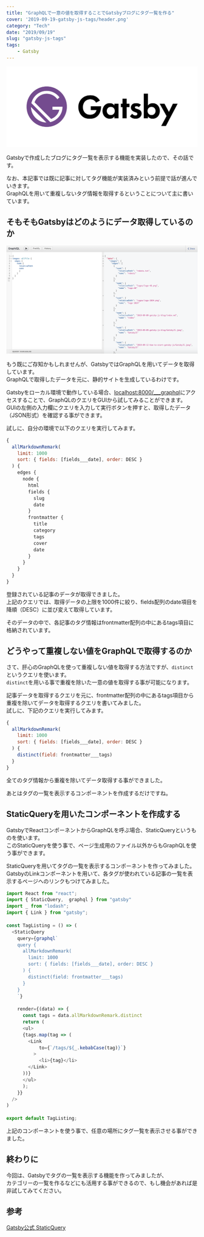 ```yaml
---
title: "GraphQLで一意の値を取得することでGatsbyブログにタグ一覧を作る"
cover: '2019-09-19-gatsby-js-tags/header.png'
category: "Tech"
date: "2019/09/19"
slug: "gatsby-js-tags"
tags:
    - Gatsby
---
```


![Gatsby](./gatsby.png)

Gatsbyで作成したブログにタグ一覧を表示する機能を実装したので、その話です。

なお、本記事では既に記事に対してタグ機能が実装済みという前提で話が進んでいきます。  
GraphQLを用いて重複しないタグ情報を取得するということについて主に書いています。  

## そもそもGatsbyはどのようにデータ取得しているのか

![GraphQL](./graphql-gui.png)

もう既にご存知かもしれませんが、GatsbyではGraphQLを用いてデータを取得しています。  
GraphQLで取得したデータを元に、静的サイトを生成しているわけです。

Gatsbyをローカル環境で動作している場合、[localhost:8000/___graphql](http://localhost:8000/___graphql)にアクセスすることで、GraphQLのクエリをGUIから試してみることができます。  
GUIの左側の入力欄にクエリを入力して実行ボタンを押すと、取得したデータ（JSON形式）を確認する事ができます。  

試しに、自分の環境で以下のクエリを実行してみます。

```JavaScript
{
  allMarkdownRemark(
    limit: 1000
    sort: { fields: [fields___date], order: DESC }
  ) {
    edges {
      node {
        html
        fields {
          slug
          date
        }
        frontmatter {
          title
          category
          tags
          cover
          date
        }
      }
    }
  }
}
```

登録されている記事のデータが取得できました。  
上記のクエリでは、取得データの上限を1000件に絞り、fields配列のdate項目を降順（DESC）に並び変えて取得しています。

そのデータの中で、各記事のタグ情報はfrontmatter配列の中にあるtags項目に格納されています。  

## どうやって重複しない値をGraphQLで取得するのか

さて、肝心のGraphQLを使って重複しない値を取得する方法ですが、`distinct`というクエリを使います。  
`distinct`を用いる事で重複を除いた一意の値を取得する事が可能になります。

記事データを取得するクエリを元に、frontmatter配列の中にあるtags項目から重複を除いてデータを取得するクエリを書いてみました。  
試しに、下記のクエリを実行してみます。

```JavaScript
{
  allMarkdownRemark(
    limit: 1000
    sort: { fields: [fields___date], order: DESC }
  ) {
    distinct(field: frontmatter___tags)
  }
}
```

全てのタグ情報から重複を除いてデータ取得する事ができました。  

あとはタグの一覧を表示するコンポーネントを作成するだけですね。

## StaticQueryを用いたコンポーネントを作成する

GatsbyでReactコンポーネントからGraphQLを呼ぶ場合、StaticQueryというものを使います。  
このStaticQueryを使う事で、ページ生成用のファイル以外からもGraphQLを使う事ができます。

StaticQueryを用いてタグの一覧を表示するコンポーネントを作ってみました。  
GatsbyのLinkコンポーネントを用いて、各タグが使われている記事の一覧を表示するページへのリンクもつけてみました。

```javascript
import React from "react";
import { StaticQuery,  graphql } from "gatsby"
import _ from "lodash";
import { Link } from "gatsby";

const TagListing = () => (
  <StaticQuery
    query={graphql`
    query {
      allMarkdownRemark(
        limit: 1000
        sort: { fields: [fields___date], order: DESC }
      ) {
        distinct(field: frontmatter___tags)
      }
    }
    `}

    render={(data) => {
      const tags = data.allMarkdownRemark.distinct
      return (
      <ul>
      {tags.map(tag => (
        <Link
            to={`/tags/${_.kebabCase(tag)}`}
          >
            <li>{tag}</li>
        </Link>
      ))}
      </ul>
      );
    }}
  />
)

export default TagListing;
```

上記のコンポーネントを使う事で、任意の場所にタグ一覧を表示させる事ができました。

## 終わりに

今回は、Gatsbyでタグの一覧を表示する機能を作ってみましたが、  
カテゴリーの一覧を作るなどにも活用する事ができるので、もし機会があれば是非試してみてください。

## 参考

[Gatsby公式 StaticQuery](https://www.gatsbyjs.org/docs/static-query/)
